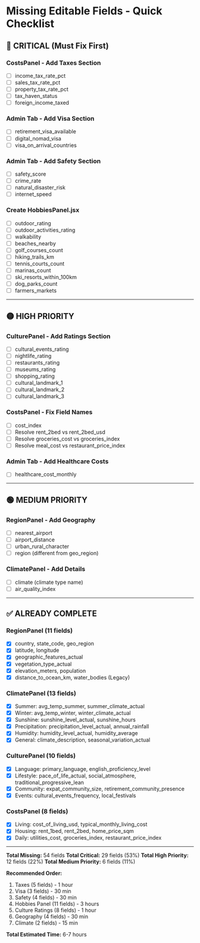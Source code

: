 # Missing Editable Fields - Quick Checklist

## 🔴 CRITICAL (Must Fix First)

### CostsPanel - Add Taxes Section
- [ ] income_tax_rate_pct
- [ ] sales_tax_rate_pct
- [ ] property_tax_rate_pct
- [ ] tax_haven_status
- [ ] foreign_income_taxed

### Admin Tab - Add Visa Section
- [ ] retirement_visa_available
- [ ] digital_nomad_visa
- [ ] visa_on_arrival_countries

### Admin Tab - Add Safety Section
- [ ] safety_score
- [ ] crime_rate
- [ ] natural_disaster_risk
- [ ] internet_speed

### Create HobbiesPanel.jsx
- [ ] outdoor_rating
- [ ] outdoor_activities_rating
- [ ] walkability
- [ ] beaches_nearby
- [ ] golf_courses_count
- [ ] hiking_trails_km
- [ ] tennis_courts_count
- [ ] marinas_count
- [ ] ski_resorts_within_100km
- [ ] dog_parks_count
- [ ] farmers_markets

---

## 🟡 HIGH PRIORITY

### CulturePanel - Add Ratings Section
- [ ] cultural_events_rating
- [ ] nightlife_rating
- [ ] restaurants_rating
- [ ] museums_rating
- [ ] shopping_rating
- [ ] cultural_landmark_1
- [ ] cultural_landmark_2
- [ ] cultural_landmark_3

### CostsPanel - Fix Field Names
- [ ] cost_index
- [ ] Resolve rent_2bed vs rent_2bed_usd
- [ ] Resolve groceries_cost vs groceries_index
- [ ] Resolve meal_cost vs restaurant_price_index

### Admin Tab - Add Healthcare Costs
- [ ] healthcare_cost_monthly

---

## 🟢 MEDIUM PRIORITY

### RegionPanel - Add Geography
- [ ] nearest_airport
- [ ] airport_distance
- [ ] urban_rural_character
- [ ] region (different from geo_region)

### ClimatePanel - Add Details
- [ ] climate (climate type name)
- [ ] air_quality_index

---

## ✅ ALREADY COMPLETE

### RegionPanel (11 fields)
- [x] country, state_code, geo_region
- [x] latitude, longitude
- [x] geographic_features_actual
- [x] vegetation_type_actual
- [x] elevation_meters, population
- [x] distance_to_ocean_km, water_bodies (Legacy)

### ClimatePanel (13 fields)
- [x] Summer: avg_temp_summer, summer_climate_actual
- [x] Winter: avg_temp_winter, winter_climate_actual
- [x] Sunshine: sunshine_level_actual, sunshine_hours
- [x] Precipitation: precipitation_level_actual, annual_rainfall
- [x] Humidity: humidity_level_actual, humidity_average
- [x] General: climate_description, seasonal_variation_actual

### CulturePanel (10 fields)
- [x] Language: primary_language, english_proficiency_level
- [x] Lifestyle: pace_of_life_actual, social_atmosphere, traditional_progressive_lean
- [x] Community: expat_community_size, retirement_community_presence
- [x] Events: cultural_events_frequency, local_festivals

### CostsPanel (8 fields)
- [x] Living: cost_of_living_usd, typical_monthly_living_cost
- [x] Housing: rent_1bed, rent_2bed, home_price_sqm
- [x] Daily: utilities_cost, groceries_index, restaurant_price_index

---

**Total Missing:** 54 fields
**Total Critical:** 29 fields (53%)
**Total High Priority:** 12 fields (22%)
**Total Medium Priority:** 6 fields (11%)

**Recommended Order:**
1. Taxes (5 fields) - 1 hour
2. Visa (3 fields) - 30 min
3. Safety (4 fields) - 30 min
4. Hobbies Panel (11 fields) - 3 hours
5. Culture Ratings (8 fields) - 1 hour
6. Geography (4 fields) - 30 min
7. Climate (2 fields) - 15 min

**Total Estimated Time:** 6-7 hours
